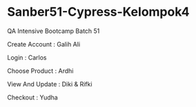 # Sanber51-Cypress-Kelompok4

QA Intensive Bootcamp Batch 51

Create Account : Galih Ali

Login : Carlos

Choose Product : Ardhi

View And Update : Diki & Rifki

Checkout : Yudha
